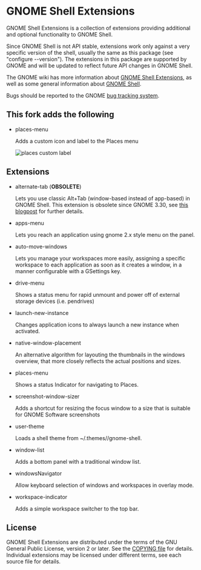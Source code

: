 # GNOME Shell Extensions

GNOME Shell Extensions is a collection of extensions providing additional
and optional functionality to GNOME Shell.

Since GNOME Shell is not API stable, extensions work only against a very
specific version of the shell, usually the same as this package (see
"configure --version"). The extensions in this package are supported by GNOME
and will be updated to reflect future API changes in GNOME Shell.

The GNOME wiki has more information about [GNOME Shell Extensions][project-page],
as well as some general information about [GNOME Shell][shell-page].

Bugs should be reported to the GNOME [bug tracking system][bug-tracker].

## This fork adds the following

 * places-menu
 
     Adds a custom icon and label to the Places menu
     
     ![places custom label](https://user-images.githubusercontent.com/38296782/115126231-d6747300-9fcd-11eb-97e2-a0146416aa82.png)

## Extensions

 * alternate-tab (**OBSOLETE**)
 
     Lets you use classic Alt+Tab (window-based instead of app-based) in GNOME Shell.
     This extension is obsolete since GNOME 3.30, see [this blogpost][alternatetab-post]
     for further details.

 * apps-menu

     Lets you reach an application using gnome 2.x style menu on the panel.

 * auto-move-windows

     Lets you manage your workspaces more easily, assigning a specific workspace to
each application as soon as it creates a window, in a manner configurable with a
GSettings key.

 * drive-menu
 
     Shows a status menu for rapid unmount and power off of external storage devices
  (i.e. pendrives)

 * launch-new-instance

     Changes application icons to always launch a new instance when activated.

 * native-window-placement

     An alternative algorithm for layouting the thumbnails in the windows overview, that
  more closely reflects the actual positions and sizes.

 * places-menu

     Shows a status Indicator for navigating to Places.

 * screenshot-window-sizer

     Adds a shortcut for resizing the focus window to a size that is suitable for GNOME Software screenshots

 * user-theme

     Loads a shell theme from ~/.themes/<name>/gnome-shell.

 * window-list

     Adds a bottom panel with a traditional window list.

 * windowsNavigator

     Allow keyboard selection of windows and workspaces in overlay mode.

 * workspace-indicator

     Adds a simple workspace switcher to the top bar.

## License

GNOME Shell Extensions are distributed under the terms of the GNU General
Public License, version 2 or later. See the [COPYING file][license] for details.
Individual extensions may be licensed under different terms, see each source
file for details.

[project-page]: https://wiki.gnome.org/Projects/GnomeShell/Extensions
[shell-page]: https://wiki.gnome.org/Projects/GnomeShell
[bug-tracker]: https://gitlab.gnome.org/GNOME/gnome-shell-extensions/issues
[license]: COPYING
[alternatetab-post]: https://blogs.gnome.org/fmuellner/2018/10/11/the-future-of-alternatetab-and-why-you-need-not-worry/
